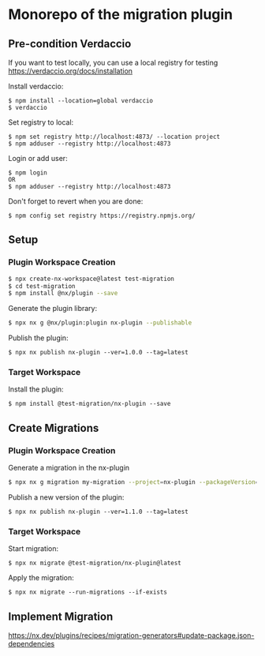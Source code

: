 # Monorepo of the migration plugin

## Pre-condition Verdaccio

If you want to test locally, you can use a local registry for testing https://verdaccio.org/docs/installation

Install verdaccio:
```
$ npm install --location=global verdaccio
$ verdaccio
```
Set registry to local:
```
$ npm set registry http://localhost:4873/ --location project
$ npm adduser --registry http://localhost:4873
```
Login or add user:
```
$ npm login
OR
$ npm adduser --registry http://localhost:4873
```

Don't forget to revert when you are done:
```
$ npm config set registry https://registry.npmjs.org/
```

## Setup
### Plugin Workspace Creation
```bash
$ npx create-nx-workspace@latest test-migration
$ cd test-migration
$ npm install @nx/plugin --save
```
Generate the plugin library:
```bash
$ npx nx g @nx/plugin:plugin nx-plugin --publishable
```
Publish the plugin:
```
$ npx nx publish nx-plugin --ver=1.0.0 --tag=latest
```

### Target Workspace
Install the plugin:
```
$ npm install @test-migration/nx-plugin --save
```

## Create Migrations

### Plugin Workspace Creation
Generate a migration in the nx-plugin
```bash
$ npx nx g migration my-migration --project=nx-plugin --packageVersion=1.1.0
```

Publish a new version of the plugin:
```
$ npx nx publish nx-plugin --ver=1.1.0 --tag=latest
```

### Target Workspace
Start migration:
```
$ npx nx migrate @test-migration/nx-plugin@latest
```
Apply the migration:
```
$ npx nx migrate --run-migrations --if-exists
```

## Implement Migration
https://nx.dev/plugins/recipes/migration-generators#update-package.json-dependencies
